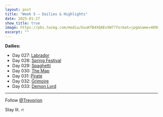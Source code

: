 ```yaml
---
layout: post
title: "Week 5 – Dailies & Highlights"
date: 2025-01-27
show_title: true
image: https://pbs.twimg.com/media/GouKfB4XQAEvXW7?format=jpg&name=4096x4096
excerpt: ""
---
```



**Dailies:**
- Day 027: [Labrador](https://x.com/Trevorion/status/1883793238827700487)
- Day 028: [Spring Festival](https://x.com/Trevorion/status/1884143573131747511)
- Day 029: [Spaghetti](https://x.com/Trevorion/status/1884837868515852369)
- Day 030: [The Map](https://x.com/Trevorion/status/1884841080144699446)
- Day 031: [Pirate](https://x.com/Trevorion/status/1885215116041273833)
- Day 032: [Grimoire](https://x.com/Trevorion/status/1885724090859762133)
- Day 033: [Demon Lord](https://x.com/Trevorion/status/1886072985565413690)

---
Follow [@Trevorion](https://x.com/Trevorion)

Stay lit. 🔥
